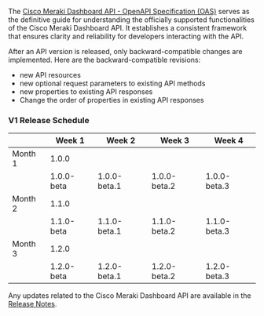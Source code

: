 The [Cisco Meraki Dashboard API - OpenAPI Specification (OAS)](https://github.com/meraki/openapi) serves as the definitive guide for understanding the officially supported functionalities of the Cisco Meraki Dashboard API. It establishes a consistent framework that ensures clarity and reliability for developers interacting with the API.

After an API version is released, only backward-compatible changes are implemented. Here are the backward-compatible revisions:

* new API resources
* new optional request parameters to existing API methods
* new properties to existing API responses
* Change the order of properties in existing API responses

### V1 Release Schedule

|   |Week 1   |Week 2   |Week 3   |Week 4   |
|---|---|---|---|---|
|Month 1   |1.0.0   |   |   |   |
|  |1.0.0-beta   |1.0.0-beta.1   |1.0.0-beta.2   |1.0.0-beta.3   |
|Month 2   |1.1.0   |   |   |   |
|  |1.1.0-beta   |1.1.0-beta.1   |1.1.0-beta.2   |1.1.0-beta.3   |
|Month 3    |1.2.0   |   |   |   |
|  |1.2.0-beta   |1.2.0-beta.1   |1.2.0-beta.2   |1.2.0-beta.3   |

Any updates related to the Cisco Meraki Dashboard API are available in the [Release Notes](https://developer.cisco.com/meraki/whats-new/).
